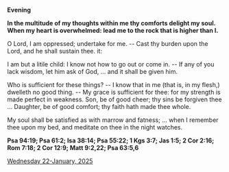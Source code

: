 **Evening**

**In the multitude of my thoughts within me thy comforts delight my soul. When my heart is overwhelmed: lead me to the rock that is higher than I.**
 
O Lord, I am oppressed; undertake for me. -- Cast thy burden upon the Lord, and he shall sustain thee. it:
 
I am but a litile child: I know not how to go out or come in. -- If any of you lack wisdom, let him ask of God, ... and it shall be given him.
 
Who is sufficient for these things? -- I know that in me (that is, in my flesh,) dwelleth no good thing. -- My grace is sufficient for thee: for my strength is made perfect in weakness. Son, be of good cheer; thy sins be forgiven thee ... Daughter, be of good comfort; thy faith hath made thee whole.
 
My soul shall be satisfied as with marrow and fatness; ... when I remember thee upon my bed, and meditate on thee in the night watches.  

**Psa 94:19; Psa 61:2; Isa 38:14; Psa 55:22; 1 Kgs 3:7; Jas 1:5; 2 Cor 2:16; Rom 7:18; 2 Cor 12:9; Matt 9:2,22; Psa 63:5,6**

[Wednesday 22-January, 2025](https://t.me/daily_light)
